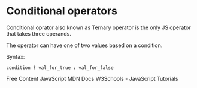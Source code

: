 # Conditional operators

Conditional oprator also known as Ternary operator is the only JS operator that takes three operands.

The operator can have one of two values based on a condition.

Syntax:

`condition ? val_for_true : val_for_false `

<ResourceGroupTitle>Free Content</ResourceGroupTitle>
<BadgeLink colorScheme='blue' badgeText='Official Website' href='https://developer.mozilla.org/en-US/docs/Web/JavaScript/Guide/Expressions_and_Operators#conditional_operator'>JavaScript MDN Docs</BadgeLink>
<BadgeLink colorScheme='blue' badgeText='Official Website' href='https://www.w3schools.com/js/js_comparisons.asp'>W3Schools - JavaScript Tutorials</BadgeLink>
